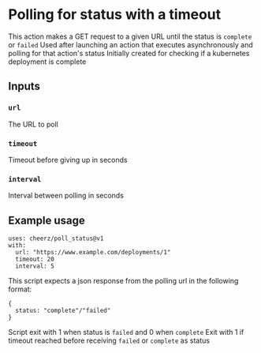 # Polling for status with a timeout

This action makes a GET request to a given URL until the status is `complete` or `failed`
Used after launching an action that executes asynchronously and polling for that action's status
Initially created for checking if a kubernetes deployment is complete

## Inputs

### `url`

The URL to poll

### `timeout`

Timeout before giving up in seconds

### `interval`

Interval between polling in seconds

## Example usage
```
uses: cheerz/poll_status@v1
with:
  url: "https://www.example.com/deployments/1"
  timeout: 20
  interval: 5
```

This script expects a json response from the polling url in the following format:

```
{
  status: "complete"/"failed"
}
```

Script exit with 1 when status is `failed` and 0 when `complete`
Exit with 1 if timeout reached before receiving `failed` or `complete` as status